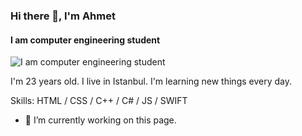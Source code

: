 ### Hi there 👋, I'm Ahmet
#### I am computer engineering student 
![I am computer engineering student ](https://github.com/ahmetbyrktrr/ahmetbyrktrr/blob/main/hangover-math.gif)

I'm 23 years old. I live in Istanbul. I'm learning new things every day.

Skills: HTML / CSS / C++ / C# / JS / SWIFT

- 🔭 I’m currently working on this page. 


